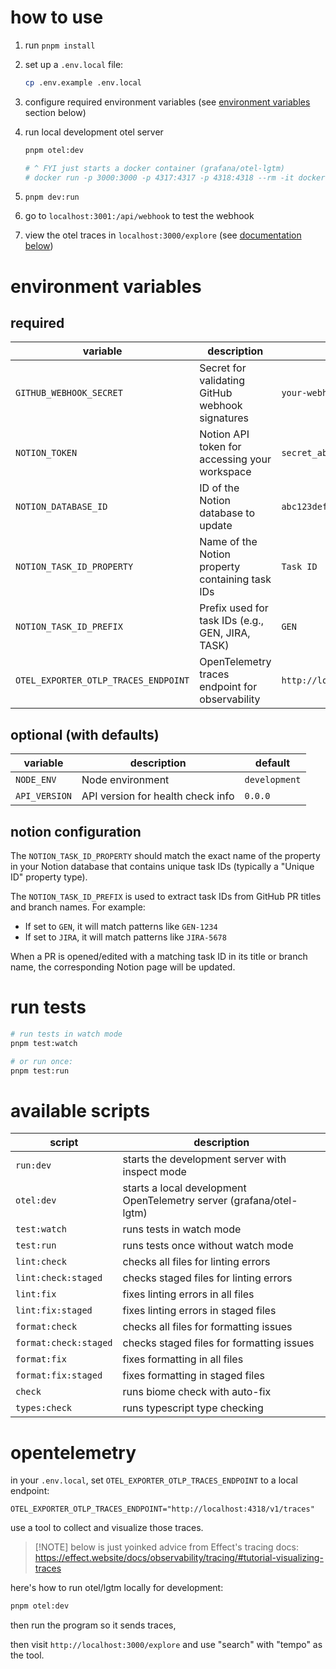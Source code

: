 # how to use

1. run `pnpm install`
2. set up a `.env.local` file:

    ```bash
    cp .env.example .env.local
    ```

3. configure required environment variables (see [environment variables](#environment-variables) section below)

4. run local development otel server

    ```bash
    pnpm otel:dev

    # ^ FYI just starts a docker container (grafana/otel-lgtm)
    # docker run -p 3000:3000 -p 4317:4317 -p 4318:4318 --rm -it docker.io/grafana/otel-lgtm
    ```

5. `pnpm dev:run`

6. go to `localhost:3001:/api/webhook` to test the webhook

7. view the otel traces in `localhost:3000/explore` (see [documentation below](#opentelemetry))

# environment variables

## required

| variable                             | description                                      | example                           |
| ------------------------------------ | ------------------------------------------------ | --------------------------------- |
| `GITHUB_WEBHOOK_SECRET`              | Secret for validating GitHub webhook signatures  | `your-webhook-secret`             |
| `NOTION_TOKEN`                       | Notion API token for accessing your workspace    | `secret_abc123...`                |
| `NOTION_DATABASE_ID`                 | ID of the Notion database to update              | `abc123def456...`                 |
| `NOTION_TASK_ID_PROPERTY`            | Name of the Notion property containing task IDs  | `Task ID`                         |
| `NOTION_TASK_ID_PREFIX`              | Prefix used for task IDs (e.g., GEN, JIRA, TASK) | `GEN`                             |
| `OTEL_EXPORTER_OTLP_TRACES_ENDPOINT` | OpenTelemetry traces endpoint for observability  | `http://localhost:4318/v1/traces` |

## optional (with defaults)

| variable      | description                       | default       |
| ------------- | --------------------------------- | ------------- |
| `NODE_ENV`    | Node environment                  | `development` |
| `API_VERSION` | API version for health check info | `0.0.0`       |

## notion configuration

The `NOTION_TASK_ID_PROPERTY` should match the exact name of the property in your Notion database that contains unique task IDs (typically a "Unique ID" property type).

The `NOTION_TASK_ID_PREFIX` is used to extract task IDs from GitHub PR titles and branch names. For example:

- If set to `GEN`, it will match patterns like `GEN-1234`
- If set to `JIRA`, it will match patterns like `JIRA-5678`

When a PR is opened/edited with a matching task ID in its title or branch name, the corresponding Notion page will be updated.

# run tests

```bash
# run tests in watch mode
pnpm test:watch

# or run once:
pnpm test:run
```

# available scripts

| script                | description                                                         |
| --------------------- | ------------------------------------------------------------------- |
| `run:dev`             | starts the development server with inspect mode                     |
| `otel:dev`            | starts a local development OpenTelemetry server (grafana/otel-lgtm) |
| `test:watch`          | runs tests in watch mode                                            |
| `test:run`            | runs tests once without watch mode                                  |
| `lint:check`          | checks all files for linting errors                                 |
| `lint:check:staged`   | checks staged files for linting errors                              |
| `lint:fix`            | fixes linting errors in all files                                   |
| `lint:fix:staged`     | fixes linting errors in staged files                                |
| `format:check`        | checks all files for formatting issues                              |
| `format:check:staged` | checks staged files for formatting issues                           |
| `format:fix`          | fixes formatting in all files                                       |
| `format:fix:staged`   | fixes formatting in staged files                                    |
| `check`               | runs biome check with auto-fix                                      |
| `types:check`         | runs typescript type checking                                       |

# opentelemetry

in your `.env.local`, set `OTEL_EXPORTER_OTLP_TRACES_ENDPOINT` to a local endpoint:

```env
OTEL_EXPORTER_OTLP_TRACES_ENDPOINT="http://localhost:4318/v1/traces"
```

use a tool to collect and visualize those traces.

> [!NOTE] below is just yoinked advice from Effect's tracing docs:
> <https://effect.website/docs/observability/tracing/#tutorial-visualizing-traces>

here's how to run otel/lgtm locally for development:

```bash
pnpm otel:dev
```

then run the program so it sends traces,

then visit `http://localhost:3000/explore` and use "search" with "tempo" as the tool.
